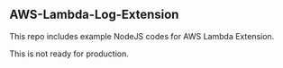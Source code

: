 ## AWS-Lambda-Log-Extension

This repo includes example NodeJS codes for AWS Lambda Extension.

This is not ready for production. 
